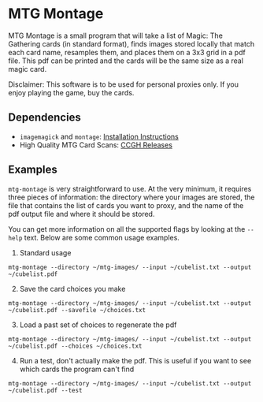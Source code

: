 MTG Montage
===========

MTG Montage is a small program that will take a list of Magic: The Gathering
cards (in standard format), finds images stored locally that match each card
name, resamples them, and places them on a 3x3 grid in a pdf file. This pdf
can be printed and the cards will be the same size as a real magic card.

Disclaimer: This software is to be used for personal proxies only. If you
enjoy playing the game, buy the cards.

Dependencies
------------

  - `imagemagick` and `montage`: [Installation Instructions](http://www.imagemagick.org/script/binary-releases.php)
  - High Quality MTG Card Scans: [CCGH Releases](http://www.slightlymagic.net/forum/viewforum.php?f=15&sid=d0990f90b80adda9df59504a87d1f88f)

Examples
--------

`mtg-montage` is very straightforward to use. At the very minimum, it requires
three pieces of information: the directory where your images are stored, the file
that contains the list of cards you want to proxy, and the name of the pdf output
file and where it should be stored.

You can get more information on all the supported flags by looking at the `--help`
text. Below are some common usage examples.

1. Standard usage
```
mtg-montage --directory ~/mtg-images/ --input ~/cubelist.txt --output ~/cubelist.pdf
```
2. Save the card choices you make
```
mtg-montage --directory ~/mtg-images/ --input ~/cubelist.txt --output ~/cubelist.pdf --savefile ~/choices.txt
```
3. Load a past set of choices to regenerate the pdf
```
mtg-montage --directory ~/mtg-images/ --input ~/cubelist.txt --output ~/cubelist.pdf --choices ~/choices.txt
```
4. Run a test, don't actually make the pdf. This is useful if you want to see which cards the program can't find
```
mtg-montage --directory ~/mtg-images/ --input ~/cubelist.txt --output ~/cubelist.pdf --test
```
